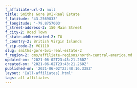 ```yaml
---
f_affiliate-url-2: null
title: Smiths Gore BVI-Real Estate
f_latitude: '43.2569833'
f_longitude: '-79.8757003'
f_street-address-2: 150 Main Street­
f_city-2: Road Town­
f_state-addbreviated-2: TO­
f_country-2: British Virgin Islands
f_zip-code-2: VG1110
slug: smiths-gore-bvi-real-estate-2
f_region-2: cms/affiliate-regions/north-central-america.md
updated-on: '2021-06-02T23:43:21.260Z'
created-on: '2021-06-02T23:43:21.260Z'
published-on: '2021-06-02T23:48:16.338Z'
layout: '[all-affiliates].html'
tags: all-affiliates
---
```



